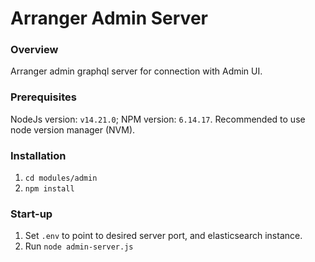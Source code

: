 # Arranger Admin Server

### Overview
Arranger admin graphql server for connection with Admin UI.

### Prerequisites
NodeJs version: `v14.21.0`; NPM version: `6.14.17`. Recommended to use node version manager (NVM).


### Installation
1. ``cd modules/admin``
2. ``npm install``

### Start-up
1. Set ``.env`` to point to desired server port, and elasticsearch instance.
2. Run `node admin-server.js`
